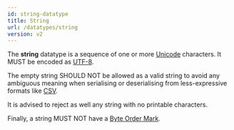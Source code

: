 ```yaml
---
id: string-datatype
title: String
url: /datatypes/string
version: v2
---
```


The **string** datatype is a sequence of one or more [Unicode](@unicode)
characters. It MUST be encoded as [UTF-8](@rfc3629).

The empty string SHOULD NOT be allowed as a valid string to avoid any ambiguous
meaning when serialising or deserialising from less-expressive formats like
[CSV](/rest-api#serialisation).

It is advised to reject as well any string with no printable characters.

Finally, a string MUST NOT have a [Byte Order
Mark](https://en.wikipedia.org/wiki/Byte_order_mark).
